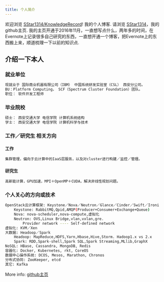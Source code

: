 ```yaml
---
title: 个人简介
---
```

欢迎浏览 [SStar1314/KnowledgeRecord](https://github.com/SStar1314/KnowledgeRecord)! 我的个人博客. 请浏览 [SStar1314](https://github.com/SStar1314/)，我的github主页. 我的主页开通于2016年11月，一直想写点什么，两年多的时间，在Evernote上记录很多自己研究的东西，一直想开通一个博客，把Evernote上的东西搬上来，顺道梳理一下以前的知识点.

## 介绍一下本人

### 就业单位

``` bash
现就业于 国际商业机器有限公司（IBM） 中国系统研发实验室（CSL） 西安分公司。
BU：Platform Computing， SCF（Spectrum Cluster Foundation）团队。
职位： 软件开发工程师
```

### 毕业院校

``` bash
硕士： 西安交通大学 电信学院 计算机系统结构
学士： 西安交通大学 电信学院 计算机科学与技术
```

### 工作／研究生 相关方向

#### 工作
``` bash
集群管理，偏向于云计算中的IaaS层服务，以及对cluster进行构建／监控／管理。
```
#### 研究生
``` bash
高新能计算，GPU加速，MPI＋OpenMP＋CUDA，解决非线性规划问题。
```

### 个人关心的方向或技术

``` bash
OpenStack云计算框架: Keystone／Nova／Neutron／Glance／Cinder／Swift／Ironic
	Keystone: RabbitMQ,Qpid,AMQP(Producer+Consumer+Exchange+Queue)
	Nova: nova-scheduler,nova-compute,虚拟化
	Neutron: OVS,Linux Bridge,vlan,vxlan,gre.
		Provider network ---- Self-defined network
虚拟化: KVM／Xen
大数据: Headoop／Spark
	Headoop: MapReduce,HDFS,Yarn,Hbase,Hive,Storm. Hadoop1.x vs 2.x
	Spark: RDD,Spark-shell,Spark SQL,Spark Streaming,MLlib,GraphX
NoSQL: HBase, Cassandra, MongoDB, Redis
容器化: Docker, Kubernetes, rkt, CoreOS
数据中心操作系统: DCOS, Mesos, Marathon, Chronos
分布式协同: ZooKeeper, etcd
其它: Kafka
```

More info: [github主页](https://github.com/SStar1314/)
